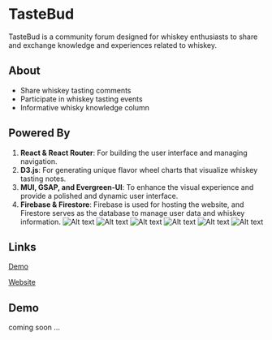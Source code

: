 
# TasteBud
TasteBud is a community forum designed for whiskey enthusiasts to share and exchange knowledge and experiences related to whiskey.


## About
- Share whiskey tasting comments
- Participate in whiskey tasting events
- Informative whisky knowledge column
## Powered By
1. **React & React Router**: For building the user interface and managing navigation.
2. **D3.js**: For generating unique flavor wheel charts that visualize whiskey tasting notes.
3. **MUI, GSAP, and Evergreen-UI**: To enhance the visual experience and provide a polished and dynamic user interface.
4. **Firebase & Firestore**: Firebase is used for hosting the website, and Firestore serves as the database to manage user data and whiskey information.
![Alt text](<https://img.shields.io/badge/React-61DAFB.svg?style=for-the-badge&logo=React&logoColor=black>)
![Alt text](<https://img.shields.io/badge/Firebase-FFCA28.svg?style=for-the-badge&logo=Firebase&logoColor=black>)
![Alt text](<https://img.shields.io/badge/D3.js-F9A03C.svg?style=for-the-badge&logo=d3dotjs&logoColor=white>)
![Alt text](<https://img.shields.io/badge/TypeScript-3178C6.svg?style=for-the-badge&logo=TypeScript&logoColor=white>)
![Alt text](<https://img.shields.io/badge/Vite-646CFF.svg?style=for-the-badge&logo=Vite&logoColor=white>)
![Alt text](<https://img.shields.io/badge/styledcomponents-DB7093.svg?style=for-the-badge&logo=styled-components&logoColor=white>)


## Links
[Demo](https://youtu.be/568I7s0xg1U)

[Website](https://tastebud-2dd90.web.app/)


## Demo

coming soon ...

